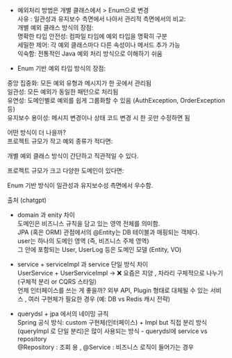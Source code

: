 - 예외처리 방법은 개별 클래스에서 > Enum으로 변경  
  사유 : 일관성과 유지보수 측면에서 나아서 관리적 측면에서의 비교:  
  개별 예외 클래스 방식의 장점:  
  명확한 타입 안전성: 컴파일 타임에 예외 타입을 명확히 구분  
  세밀한 제어: 각 예외 클래스마다 다른 속성이나 메서드 추가 가능  
  익숙함: 전통적인 Java 예외 처리 방식으로 이해하기 쉬움

- Enum 기반 예외 타입 방식의 장점:

중앙 집중화: 모든 예외 유형과 메시지가 한 곳에서 관리됨  
일관성: 모든 예외가 동일한 패턴으로 처리됨  
유연성: 도메인별로 예외를 쉽게 그룹화할 수 있음 (AuthException, OrderException 등)  
유지보수 용이성: 메시지 변경이나 상태 코드 변경 시 한 곳만 수정하면 됨

어떤 방식이 더 나을까?  
프로젝트 규모가 작고 예외 종류가 적다면:

개별 예외 클래스 방식이 간단하고 직관적일 수 있다.

프로젝트 규모가 크고 다양한 도메인이 있다면:

Enum 기반 방식이 일관성과 유지보수성 측면에서 우수함.

출처 (chatgpt)
- domain 과 enity 차이  
  도메인은 비즈니스 규칙을 담고 있는 영역 전체를 의미함.  
  JPA (혹은 ORM) 관점에서의 @Entity는 DB 테이블과 매핑되는 객체다.  
  user는 하나의 도메인 영역 (즉, 비즈니스 주제 영역)  
  그 안에 포함되는 User, UserLog 등은 도메인 모델 (Entity, VO)

- service + serviceImpl 과 service 단일 방식 차이    
  UserService + UserServiceImpl → ❌ 요즘은 지양 , 차라리 구체적으로 나누기 (구체적 분리 or CQRS 스타일)  
  언제 인터페이스를 쓰는 게 좋을까? 외부 API, Plugin 형태로 대체될 수 있는 서비스 , 여러 구현체가 필요한 경우 (예: DB vs Redis 캐시 전략)

- querydsl + jpa 에서의 네이밍 규칙  
  Spring 공식 방식: custom 구현체(인터페이스) + Impl but 직접 분리 방식(queryImpl 로 단일 분리)은 많이 사용되는 방식 - querydsl에 service vs repository  
  @Repository : 조회 용 , @Service : 비즈니스 로직이 들어가는 경우
